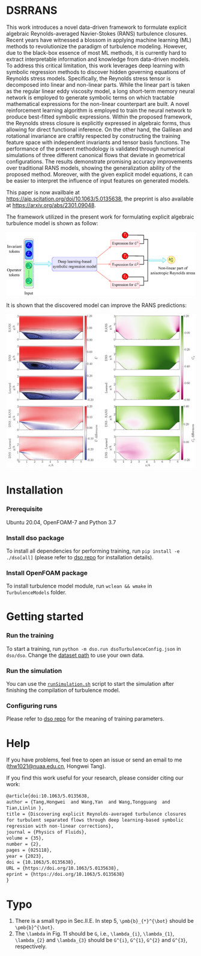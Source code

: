 # DSRRANS

This work introduces a novel data-driven framework to formulate explicit algebraic Reynolds-averaged Navier-Stokes (RANS) turbulence closures. Recent years have witnessed a blossom in applying machine learning (ML) methods to revolutionize the paradigm of turbulence modeling. However, due to the black-box essence of most ML methods, it is currently hard to extract interpretable information and knowledge from data-driven models. To address this critical limitation, this work leverages deep learning with symbolic regression methods to discover hidden governing equations of Reynolds stress models. Specifically, the Reynolds stress tensor is decomposed into linear and non-linear parts. While the linear part is taken as the regular linear eddy viscosity model, a long short-term memory neural network is employed to generate symbolic terms on which tractable mathematical expressions for the non-linear counterpart are built. A novel reinforcement learning algorithm is employed to train the neural network to produce best-fitted symbolic expressions. Within the proposed framework, the Reynolds stress closure is explicitly expressed in algebraic forms, thus allowing for direct functional inference. On the other hand, the Galilean and rotational invariance are craftily respected by constructing the training feature space with independent invariants and tensor basis functions. The performance of the present methodology is validated through numerical simulations of three different canonical flows that deviate in geometrical configurations. The results demonstrate promising accuracy improvements over traditional RANS models, showing the generalization ability of the proposed method. Moreover, with the given explicit model equations, it can be easier to interpret the influence of input features on generated models.

This paper is now availbale at https://aip.scitation.org/doi/10.1063/5.0135638, the preprint is also available at https://arxiv.org/abs/2301.09048.

The framework utilized in the present work for formulating explicit algebraic turbulence model is shown as follow:

![framework](./fig/framework.png)

It is shown that the discovered model can improve the RANS predictions:

![case_0p8_Up_comparison](./fig/case_0p8_Up_comparison.png)

# Installation

### Prerequisite 

Ubuntu 20.04, OpenFOAM-7 and Python 3.7

### Install dso package

To install all dependencies for performing training, run `pip install -e ./dso[all]` (please refer to [dso repo](https://github.com/brendenpetersen/deep-symbolic-optimization) for installation details).


### Install OpenFOAM package

To install turbulence model module, run `wclean && wmake` in `TurbulenceModels` folder.

# Getting started

### Run the training

To start a training, run `python -m dso.run dsoTurbulenceConfig.json` in `dso/dso`. Change the [dataset path](https://github.com/thw1021/DSRRANS/blob/d35a2d2bf1ffc338d8334b8f2963258e5f40f737/dso/dso/task/regression/regression.py#L494-L498) to use your own data.

### Run the simulation

You can use the [`runSimulation.sh`](https://github.com/thw1021/DSRRANS/blob/main/turbulenceCases/testing/runSimulation.sh) script to start the simulation after finishing the compilation of turbulence model.

### Configuring runs

Please refer to [dso repo](https://github.com/brendenpetersen/deep-symbolic-optimization) for the meaning of training parameters.

# Help

If you have problems, feel free to open an issue or send an email to me (thw1021@nuaa.edu.cn, Hongwei Tang).


If you find this work useful for your research, please consider citing our work:
```
@article{doi:10.1063/5.0135638,
author = {Tang,Hongwei  and Wang,Yan  and Wang,Tongguang  and Tian,Linlin },
title = {Discovering explicit Reynolds-averaged turbulence closures for turbulent separated flows through deep learning-based symbolic regression with non-linear corrections},
journal = {Physics of Fluids},
volume = {35},
number = {2},
pages = {025118},
year = {2023},
doi = {10.1063/5.0135638},
URL = {https://doi.org/10.1063/5.0135638},
eprint = {https://doi.org/10.1063/5.0135638}
}

```

# Typo
1. There is a small typo in Sec.II.E. In step 5, `\pmb{b}_{*}^{\bot}` should be `\pmb{b}^{\bot}`.
2. The `\lambda` in Fig. 11 should be `G`, i.e., `\lambda_{i}`, `\lambda_{1}`, `\lambda_{2}` and `\lambda_{3}` should be `G^{i}`, `G^{1}`, `G^{2}` and `G^{3}`, respectively.
